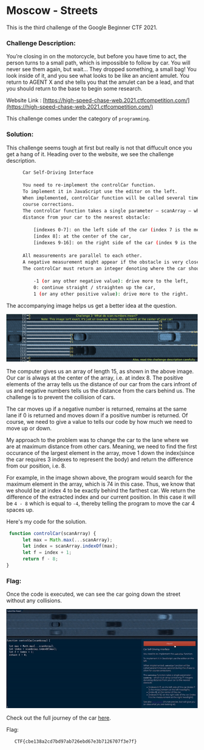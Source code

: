 #  Moscow - Streets 

This is the third challenge of the Google Beginner CTF 2021.

### Challenge Description:
  You’re closing in on the motorcycle, but before you have time to act, the person turns to a small path, which is impossible to follow by car.
  You will never see them again, but wait... They dropped something, a small bag! You look inside of it, and you see what looks to be like 
  an ancient amulet. You return to AGENT X and she tells you that the amulet can be a lead, and that you should return to the base to begin some research.
  
  Website Link : [https://high-speed-chase-web.2021.ctfcompetition.com/](https://high-speed-chase-web.2021.ctfcompetition.com/)
  
  This challenge comes under the category of `programming`.
  
### Solution:
  This challenge seems tough at first but really is not that diffucult once you get a hang of it.
  Heading over to the website, we see the challenge description.
  ```bash
        Car Self-Driving Interface
        
        You need to re-implement the controlCar function.
        To implement it in JavaScript use the editor on the left.
        When implemented, controlCar function will be called several times per second during the chase to allow for
        course corrections.
        The controlCar function takes a single parameter – scanArray – which is an array containing 17 integers denoting 
        distance from your car to the nearest obstacle:

            [indexes 0-7]: on the left side of the car (index 7 is the measurement at the left headlight),
            [index 8]: at the center of the car,
            [indexes 9-16]: on the right side of the car (index 9 is the measurement at the right headlight).

        All measurements are parallel to each other.
        A negative measurement might appear if the obstacle is very close behind our car.
        The controlCar must return an integer denoting where the car should drive:

            -1 (or any other negative value): drive more to the left,
            0: continue straight / straighten up the car,
            1 (or any other positive value): drive more to the right.
  ```
  
  The accompanying image helps us get a better idea at the question.
  
  ![task3explained](task3explained.png)
  
  The computer gives us an array of length 15, as shown in the above image. Our car is always at the center of the array, i.e. at index 8.
  The positive elements of the array tells us the distance of our car from the cars infront of us and negative numbers tells us the distance 
  from the cars behind us. The challenge is to prevent the collision of cars.
  
  The car moves up if a negative number is returned, remains at the same lane if 0 is returned and moves down if a positive number is returned.
  Of course, we need to give a value to tells our code by how much we need to move up or down.
  
  My approach to the problem was to change the car to the lane where we are at maximum distance from other cars. Meaning, we need to find the 
  first occurance of the largest element in the array, move 1 down the index(since the car requires 3 indexes to represent the body) and return the 
  difference from our position, i.e. 8.
  
  For example, in the image shown above, the program would search for the maximum element in the array, which is 74 in this case. Thus, we know that we
  should be at index 4 to be exactly behind the farthest car.
  We return the difference of the extracted index and our current position. In this case it will be `4 - 8` which is equal to `-4`, thereby telling the 
  program to move the car 4 spaces up.
  
  Here's my code for the solution.
  
  ```javascript
   function controlCar(scanArray) {
        let max = Math.max(...scanArray);
        let index = scanArray.indexOf(max);
        let f = index + 1;
        return f - 8;
  }
  ```
  
### Flag:
  Once the code is executed, we can see the car going down the street without any collisions.
  
  ![Gif](output_1.gif)
  
  Check out the full journey of the car [here](https://raw.githubusercontent.com/samsepi0x0/GoogleBeginnerQuest/main/Quest3/full_output.mp4).
  
  Flag:
  
   ```
      CTF{cbe138a2cd7bd97ab726ebd67e3b7126707f3e7f}
   ```
